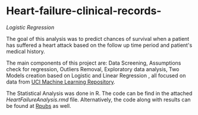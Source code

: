 # Heart-failure-clinical-records-
_Logistic Regression_

The goal of this analysis was to predict chances of survival when a patient has suffered a heart attack based on the follow up time period and patient's medical history.

The main components of this project are: Data Screening, Assumptions check for regression, Outliers Removal, Exploratory data analysis, Two Models creation based on Logistic and Linear Regression , all focused on data from [UCI Machine Learning Repository](https://archive.ics.uci.edu/ml/datasets/Heart+failure+clinical+records).  

The Statistical Analysis was done in R. The code can be find in the attached *HeartFailureAnalysis.rmd* file. Alternatively, the code along with results can be found at [Rpubs](https://rpubs.com/Ruchil/778111) as well.

